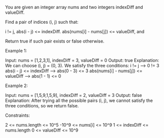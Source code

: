 You are given an integer array nums and two integers indexDiff and
valueDiff.

Find a pair of indices (i, j) such that:


i != j,
abs(i - j) <= indexDiff.
abs(nums[i] - nums[j]) <= valueDiff, and


Return true if such pair exists or false otherwise.


Example 1:


Input: nums = [1,2,3,1], indexDiff = 3, valueDiff = 0
Output: true
Explanation: We can choose (i, j) = (0, 3).
We satisfy the three conditions:
i != j --> 0 != 3
abs(i - j) <= indexDiff --> abs(0 - 3) <= 3
abs(nums[i] - nums[j]) <= valueDiff --> abs(1 - 1) <= 0


Example 2:


Input: nums = [1,5,9,1,5,9], indexDiff = 2, valueDiff = 3
Output: false
Explanation: After trying all the possible pairs (i, j), we cannot satisfy
the three conditions, so we return false.



Constraints:


2 <= nums.length <= 10^5
-10^9 <= nums[i] <= 10^9
1 <= indexDiff <= nums.length
0 <= valueDiff <= 10^9




